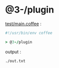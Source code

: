 [‼️]: ✏️README.mdt

# @3-/plugin

[test/main.coffee](./test/main.coffee) :

```coffee
#!/usr/bin/env coffee

> @3-/plugin
```

output :

```
./out.txt
```
